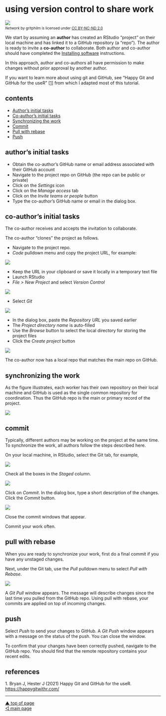 using version control to share work
================

![](../resources/p002-header.jpg) <small> <br> <i>Network</i> by
gritphilm is licensed under
<a href="https://creativecommons.org/licenses/by-nc-nd/2.0/legalcode">CC
BY-NC-ND 2.0</a> <br> </small>

We start by assuming an **author** has created an RStudio “project” on
their local machine and has linked it to a GitHub repository (a “repo”).
The author is ready to invite a **co-author** to collaborate. Both
author and co-author should have completed the [Installing
software](p001-install-software.md) instructions.

In this approach, author and co-authors all have permission to make
changes without prior approval by another author.

If you want to learn more about using git and GitHub, see “Happy Git and
GitHub for the useR” \[[1](#ref-Bryan+Hester:2021)\] from which I
adapted most of this tutorial.

## contents

-   [Author’s initial tasks](#authors-initial-tasks)
-   [Co-author’s initial tasks](#co-authors-initial-tasks)
-   [Synchronizing the work](#synchronizing-the-work)
-   [Commit](#commit)
-   [Pull with rebase](#pull-with-rebase)
-   [Push](#push)

## author’s initial tasks

-   Obtain the co-author’s GitHub name or email address associated with
    their GitHub account
-   Navigate to the project repo on GitHub (the repo can be public or
    private)
-   Click on the *Settings* icon
-   Click on the *Manage access* tab
-   Click on the *Invite teams or people* button
-   Type the co-author’s GitHub name or email in the dialog box.

## co-author’s initial tasks

The co-author receives and accepts the invitation to collaborate.

The co-author “clones” the project as follows.

-   Navigate to the project repo.
-   *Code* pulldown menu and copy the project URL, for example:

![](../resources/git-collab-001.png)

-   Keep the URL in your clipboard or save it locally in a temporary
    text file
-   Launch RStudio
-   *File &gt; New Project* and select *Version Control*

![](../resources/git-collab-002.png)

-   Select *Git*

![](../resources/git-collab-003.png)

-   In the dialog box, paste the *Repository URL* you saved earlier
-   The *Project directory name* is auto-filled
-   Use the *Browse* button to select the local directory for storing
    the project files
-   Click the *Create project* button

![](../resources/git-collab-004.png)

The co-author now has a local repo that matches the main repo on GitHub.

## synchronizing the work

As the figure illustrates, each worker has their own repository on their
local machine and GitHub is used as the single common repository for
coordination. Thus the GitHub repo is the main or primary record of the
project.

![](../resources/git-collab-005.png)

## commit

Typically, different authors may be working on the project at the same
time. To synchronize the work, all authors follow the steps described
here.

On your local machine, in RStudio, select the Git tab, for example,

![](../resources/git-collab-006.png)

Check all the boxes in the *Staged* column.

![](../resources/git-collab-007.png)

Click on *Commit*. In the dialog box, type a short description of the
changes. Click the *Commit* button.

![](../resources/git-collab-008.png)

Close the commit windows that appear.

Commit your work often.

## pull with rebase

When you are ready to synchronize your work, first do a final commit if
you have any unstaged changes.

Next, under the Git tab, use the *Pull* pulldown menu to select *Pull
with Rebase*.

![](../resources/git-collab-009.png)

A *Git Pull* window appears. The message will describe changes since the
last time you pulled from the GitHub repo. Using pull with rebase, your
commits are applied on top of incoming changes.

## push

Select *Push* to send your changes to GitHub. A *Git Push* window
appears with a message on the status of the push. You can close the
window.

To confirm that your changes have been correctly pushed, navigate to the
GitHub repo. You should find that the remote repository contains your
recent edits.

## references

<div id="refs" class="references csl-bib-body">

<div id="ref-Bryan+Hester:2021" class="csl-entry">

1\. Bryan J, Hester J (2021) <span class="nocase">Happy Git and GitHub
for the useR</span>. <https://happygitwithr.com/>

</div>

</div>

------------------------------------------------------------------------

<a href="#top">▲ top of page</a>  
[◁ main page](../README.md)
